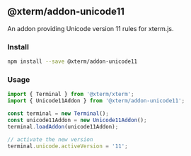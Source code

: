 ## @xterm/addon-unicode11

An addon providing Unicode version 11 rules for xterm.js.

### Install

```bash
npm install --save @xterm/addon-unicode11
```

### Usage

```ts
import { Terminal } from '@xterm/xterm';
import { Unicode11Addon } from '@xterm/addon-unicode11';

const terminal = new Terminal();
const unicode11Addon = new Unicode11Addon();
terminal.loadAddon(unicode11Addon);

// activate the new version
terminal.unicode.activeVersion = '11';
```
